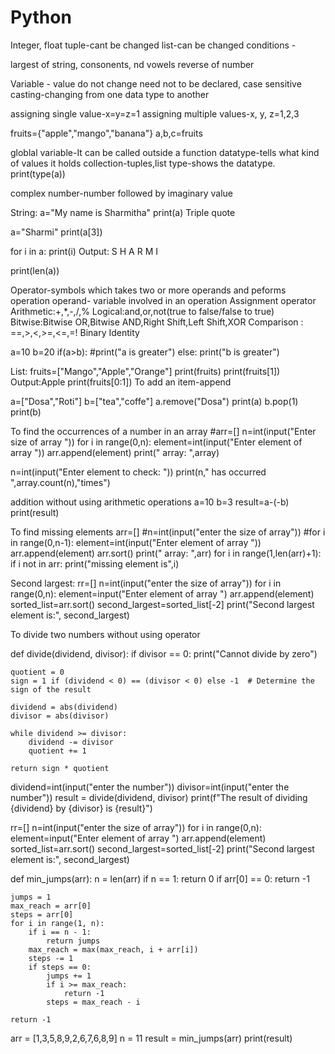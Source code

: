 # Python
Integer, float
tuple-cant be changed   list-can be changed
conditions - 


largest of string, consonents, nd vowels
reverse of number

Variable - value do not change
need not to be declared, case sensitive
casting-changing from one data type to another

assigning single value-x=y=z=1
assigning multiple values-x, y, z=1,2,3

fruits={"apple","mango","banana"}
a,b,c=fruits

globlal variable-It can be called outside a function
datatype-tells what kind of values it holds
collection-tuples,list
type-shows the datatype. print(type(a))

complex number-number followed by imaginary value

String:
a="My name is Sharmitha"
print(a)
Triple quote

a="Sharmi"
print(a[3])

for i in a:
print(i)
Output: S
	H
	A
	R
	M
	I

print(len(a))


Operator-symbols which takes two or more operands and peforms operation
operand- variable involved in an operation
Assignment operator
Arithmetic:+,*,-,/,%
Logical:and,or,not(true to false/false to true)
Bitwise:Bitwise OR,Bitwise AND,Right Shift,Left Shift,XOR
Comparison : ==,>,<,>=,<=,=!
Binary 
Identity


a=10
b=20
if(a>b):
    #print("a is greater")
else:
    print("b is greater")

List: fruits=["Mango","Apple","Orange"]
print(fruits)
print(fruits[1])  Output:Apple
print(fruits[0:1])
To add an item-append

a=["Dosa","Roti"]
b=["tea","coffe"]
a.remove("Dosa")
print(a)
b.pop(1)
print(b)

To find the occurrences of a number in an array
#arr=[]
n=int(input("Enter size of array "))
for i in range(0,n):
    element=int(input("Enter element of array "))
    arr.append(element)
print(" array: ",array)

n=int(input("Enter element to check: "))
print(n," has occurred ",array.count(n),"times")

addition without using arithmetic operations
a=10
b=3
result=a-(-b)
print(result)

To find missing elements
arr=[]
#n=int(input("enter the size of array"))
#for i in range(0,n-1):
    element=int(input("Enter element of array "))
    arr.append(element)
    arr.sort()
print(" array: ",arr)
for i in range(1,len(arr)+1):
    if i not in arr:
        print("missing element is",i)

Second largest:
 rr=[]
n=int(input("enter the size of array"))
for i in range(0,n):
    element=input("Enter element of array ")
    arr.append(element)
    sorted_list=arr.sort()
    second_largest=sorted_list[-2]
    print("Second largest element is:", second_largest)


To divide two numbers without using operator

def divide(dividend, divisor):
    if divisor == 0:
        print("Cannot divide by zero")

    quotient = 0
    sign = 1 if (dividend < 0) == (divisor < 0) else -1  # Determine the sign of the result

    dividend = abs(dividend)
    divisor = abs(divisor)

    while dividend >= divisor:
        dividend -= divisor
        quotient += 1

    return sign * quotient


dividend=int(input("enter the number"))
divisor=int(input("enter the number"))
result = divide(dividend, divisor)
print(f"The result of dividing {dividend} by {divisor} is {result}")



rr=[]
n=int(input("enter the size of array"))
for i in range(0,n):
    element=input("Enter element of array ")
    arr.append(element)
    sorted_list=arr.sort()
    second_largest=sorted_list[-2]
    print("Second largest element is:", second_largest)


def min_jumps(arr):
    n = len(arr)
    if n == 1:
        return 0
    if arr[0] == 0:
        return -1
    
    jumps = 1 
    max_reach = arr[0]
    steps = arr[0]
    for i in range(1, n):
        if i == n - 1:
            return jumps
        max_reach = max(max_reach, i + arr[i])
        steps -= 1
        if steps == 0:
            jumps += 1
            if i >= max_reach:
                return -1
            steps = max_reach - i

    return -1

arr = [1,3,5,8,9,2,6,7,6,8,9]
n = 11
result = min_jumps(arr)
print(result)
